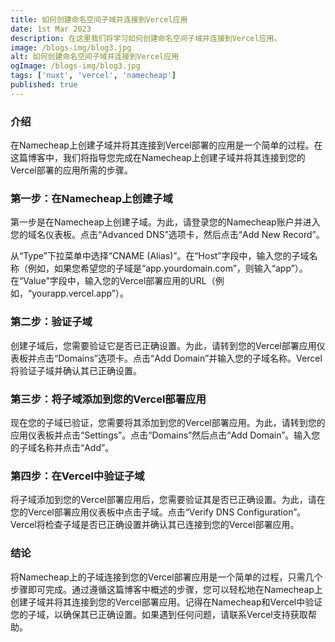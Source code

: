 ```yaml
---
title: 如何创建命名空间子域并连接到Vercel应用
date: 1st Mar 2023
description: 在这里我们将学习如何创建命名空间子域并连接到Vercel应用。
image: /blogs-img/blog3.jpg
alt: 如何创建命名空间子域并连接到Vercel应用
ogImage: /blogs-img/blog3.jpg
tags: ['nuxt', 'vercel', 'namecheap']
published: true
---
```


### 介绍

在Namecheap上创建子域并将其连接到Vercel部署的应用是一个简单的过程。在这篇博客中，我们将指导您完成在Namecheap上创建子域并将其连接到您的Vercel部署的应用所需的步骤。

### 第一步：在Namecheap上创建子域

第一步是在Namecheap上创建子域。为此，请登录您的Namecheap账户并进入您的域名仪表板。点击“Advanced DNS”选项卡，然后点击“Add New Record”。

从“Type”下拉菜单中选择“CNAME (Alias)”。在“Host”字段中，输入您的子域名称（例如，如果您希望您的子域是“app.yourdomain.com”，则输入“app”）。在“Value”字段中，输入您的Vercel部署应用的URL（例如，“yourapp.vercel.app”）。

### 第二步：验证子域

创建子域后，您需要验证它是否已正确设置。为此，请转到您的Vercel部署应用仪表板并点击“Domains”选项卡。点击“Add Domain”并输入您的子域名称。Vercel将验证子域并确认其已正确设置。

### 第三步：将子域添加到您的Vercel部署应用

现在您的子域已验证，您需要将其添加到您的Vercel部署应用。为此，请转到您的应用仪表板并点击“Settings”。点击“Domains”然后点击“Add Domain”。输入您的子域名称并点击“Add”。

### 第四步：在Vercel中验证子域

将子域添加到您的Vercel部署应用后，您需要验证其是否已正确设置。为此，请在您的Vercel部署应用仪表板中点击子域。点击“Verify DNS Configuration”。Vercel将检查子域是否已正确设置并确认其已连接到您的Vercel部署应用。

### 结论

将Namecheap上的子域连接到您的Vercel部署应用是一个简单的过程，只需几个步骤即可完成。通过遵循这篇博客中概述的步骤，您可以轻松地在Namecheap上创建子域并将其连接到您的Vercel部署应用。记得在Namecheap和Vercel中验证您的子域，以确保其已正确设置。如果遇到任何问题，请联系Vercel支持获取帮助。
